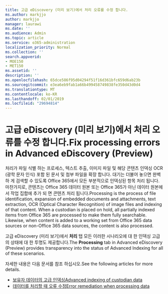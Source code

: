 ```yaml
---
title: 고급 eDiscovery (미리 보기)에서 처리 오류를 수정 합니다.
ms.author: markjjo
author: markjjo
manager: laurawi
ms.date: ''
ms.audience: Admin
ms.topic: article
ms.service: o365-administration
localization_priority: Normal
ms.collection: ''
search.appverid:
- MOE150
- MET150
ms.assetid: ''
description: ''
ms.openlocfilehash: 65dce586f95d04294f51f16d361bfc659d6ab23b
ms.sourcegitcommit: e3ea6eb9fab1a66b499458749838fe350d43d0d4
ms.translationtype: MT
ms.contentlocale: ko-KR
ms.lasthandoff: 02/01/2019
ms.locfileid: "29694814"
---
```

# <a name="fix-processing-errors-in-advanced-ediscovery-preview"></a><span data-ttu-id="f277f-102">고급 eDiscovery (미리 보기)에서 처리 오류를 수정 합니다.</span><span class="sxs-lookup"><span data-stu-id="f277f-102">Fix processing errors in Advanced eDiscovery (Preview)</span></span>

<span data-ttu-id="f277f-p101">처리가 파일 식별 하는 프로세스, 텍스트 추출, 이미지 파일 및 해당 콘텐츠 인덱싱 OCR (광학 문자 인식) 포함 된 문서 및 첨부 파일을 확장 합니다.  대기는 더불어 놓으면 완벽 하 게 검색할 수 있도록 Office 365에서 모든 부분적으로 인덱싱된 항목 처리 됩니다.  마찬가지로, 콘텐츠는 Office 365 데이터 원본 또는 Office 365가 아닌 데이터 원본에서 작업 집합에 추가 되 면 콘텐츠 처리 됩니다.</span><span class="sxs-lookup"><span data-stu-id="f277f-p101">Processing is the process of file identification, expansion of embedded documents and attachments, text extraction, OCR (Optical Character Recognition) of image files and indexing of that content.  When a custodian is placed on hold, all partially indexed items from Office 365 are processed to make them fully searchable.  Likewise, when content is added to a working set from Office 365 data sources or non-Office 365 data sources, the content is also processed.</span></span>

<span data-ttu-id="f277f-106">고급 eDiscovery (미리 보기)에서 **처리** 탭 모든 이러한 시나리오에 대 한 인덱싱 고급의 상태에 대 한 투명도 제공합니다.</span><span class="sxs-lookup"><span data-stu-id="f277f-106">The **Processing** tab in Advanced eDiscovery (Preview) provides transparency into the status of Advanced Indexing for all of these scenarios.</span></span>

<span data-ttu-id="f277f-107">자세한 내용은 다음 문서를 참조 하십시오.</span><span class="sxs-lookup"><span data-stu-id="f277f-107">See the following articles for more details.</span></span>

- [<span data-ttu-id="f277f-108">보유자 데이터의 고급 인덱싱</span><span class="sxs-lookup"><span data-stu-id="f277f-108">Advanced indexing of custodian data</span></span>](indexing-custodian-data.md)
- [<span data-ttu-id="f277f-109">데이터를 처리할 때 오류 수정</span><span class="sxs-lookup"><span data-stu-id="f277f-109">Error remediation when processing data</span></span>](error-remediation.md)
